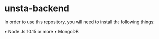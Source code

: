 # unsta-backend

In order to use this repository, you will need to install the following things:

• Node.Js 10.15 or more
• MongoDB
